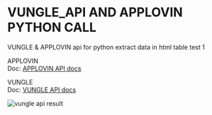 # VUNGLE_API AND APPLOVIN PYTHON CALL
VUNGLE & APPLOVIN api for python extract data in html table test 1

APPLOVIN  
Doc: [APPLOVIN API docs](https://a-support.applovin.com/hc/en-us/articles/115000784688-Basic-Reporting-API)

VUNGLE  
Doc:  [VUNGLE API docs](https://support.vungle.com/hc/en-us/articles/211365828-Reporting-API-2-0-for-Publishers-)

![vungle api result](https://www.cuby-hebergs.com/dl/projet/vungle.png)
